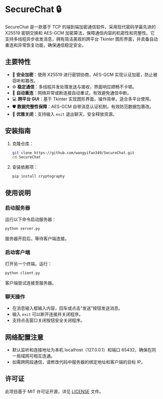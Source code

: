 # SecureChat 🔒

SecureChat 是一款基于 TCP 的端到端加密通信软件，采用现代密码学最先进的 X25519 密钥交换和 AES-GCM 加密算法，保障通信内容的机密性和完整性。它支持多线程异步收发消息，拥有简洁美观的跨平台 Tkinter 图形界面，并具备自动重连和异常恢复功能，确保通信稳定安全。

## 主要特性

- 🔑 **安全加密**：使用 X25519 进行密钥协商，AES-GCM 实现认证加密，防止被窃听和篡改。
- ⚙️ **稳定通信**：多线程并发处理发送与接收，界面响应顺畅不卡顿。
- 🔄 **自动重连**：网络异常或断连接自动重试，有效避免通信中断。
- 💻 **跨平台 GUI**：基于 Tkinter 实现图形界面，操作简单，适合多平台使用。
- 🛡 **数据完整性保障**：AES-GCM 自带消息认证机制，有效防范数据包篡改。
- 🧹 **优雅关闭**：支持输入 `exit` 退出聊天，安全释放资源。

## 安装指南

1. 克隆仓库：

   ```bash
   git clone https://github.com/wangyifan349/SecureChat.git
   cd SecureChat
   ```

2. 安装依赖项：

   ```bash
   pip install cryptography
   ```

## 使用说明

### 启动服务器

运行以下命令启动服务器：

```bash
python server.py
```

服务器开启后，等待客户端连接。

### 启动客户端

打开另一个终端，运行：

```bash
python client.py
```

客户端尝试连接至服务器。

### 聊天操作

- 在消息输入框输入内容，回车或点击“发送”按钮发送消息。
- 输入 `exit` 可以断开连接并关闭程序。
- 支持点击窗口关闭按钮安全关闭程序。

## 网络配置注意

- 默认监听和连接地址为本机 localhost（127.0.0.1）和端口 65432，确保在同一局域网可相互连通。
- 如需跨网段通信，请修改代码中服务器的绑定地址和客户端的目标 IP。

## 许可证

此项目基于 MIT 许可证开源，详见 [LICENSE](LICENSE) 文件。
